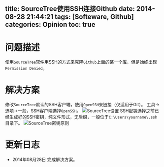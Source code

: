 title: SourceTree使用SSH连接Github
date: 2014-08-28 21:44:21
tags: [Softeware, Github]
categories: Opinion
toc: true
---
# 问题描述
使用`SourceTree`软件用SSH的方式来克隆`Github`上面的某一个库，但是始终出现`Permission Denied`。

# 解决方案
修改`SourceTree`默认的SSH客户端，使用`OpenSSH`来链接（仅适用于Git）。
工具->选项->一般，SSH客户端选择`OpenSSH`。
![SourceTree设置](http://xuanwo.qiniudn.com/opinion/sourcetree-setting.png)
SSH密钥选择之前已经生成好的SSH密钥，纯文件形式，无后缀，一般位于`C:\Users\yourname\.ssh`目录下。
![SourceTree密钥原则](http://xuanwo.qiniudn.com/opinion/sourcetree-ssh.png)

# 更新日志
- 2014年08月28日 完成解决方案。